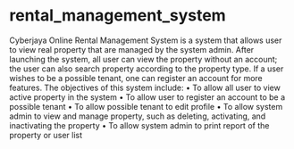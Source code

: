# rental_management_system

Cyberjaya Online Rental Management System is a system that allows user to view real property that are managed by the system admin. After launching the system, all user can view the property without an account; the user can also search property according to the property type. If a user wishes to be a possible tenant, one can register an account for more features. The objectives of this system include:
•	To allow all user to view active property in the system
•	To allow user to register an account to be a possible tenant
•	To allow possible tenant to edit profile
•	To allow system admin to view and manage property, such as deleting, activating, and inactivating the property 
•	To allow system admin to print report of the property or user list
